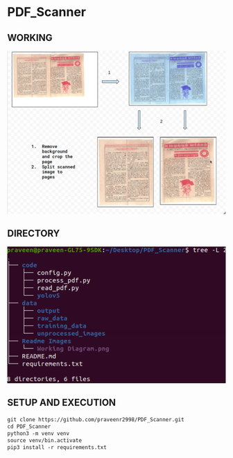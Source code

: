 # PDF_Scanner

## WORKING
![Working](https://github.com/praveenr2998/PDF_Scanner/blob/main/Readme%20Images/Working%20Diagram.png?raw=true)

## DIRECTORY
![Directory](https://github.com/praveenr2998/PDF_Scanner/blob/main/Readme%20Images/directory%20structure.png?raw=true)

## SETUP AND EXECUTION 

```
git clone https://github.com/praveenr2998/PDF_Scanner.git
cd PDF_Scanner
python3 -m venv venv
source venv/bin.activate
pip3 install -r requirements.txt 
```
